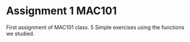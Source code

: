 # Assignment 1 MAC101
First assignment of MAC101 class.
5 Simple exercises using the functions we studied.
